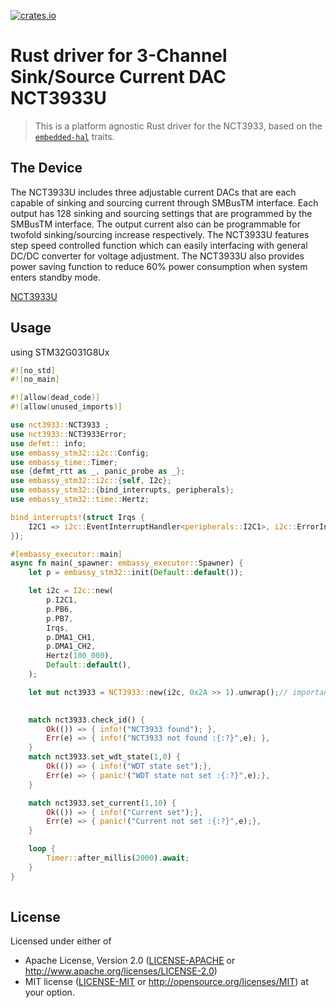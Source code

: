 [![crates.io](https://img.shields.io/crates/v/nct3933.svg)](https://crates.io/crates/nct3933)
# Rust driver for 3-Channel Sink/Source Current DAC NCT3933U

> This is a platform agnostic Rust driver for the NCT3933, based on the [`embedded-hal`](https://github.com/japaric/embedded-hal) traits.

## The Device 
The NCT3933U includes three adjustable current DACs that are each capable of sinking 
and sourcing current through SMBusTM interface. Each output has 128 sinking and
sourcing settings that are programmed by the SMBusTM interface. The output current 
also can be programmable for twofold sinking/sourcing increase respectively. The 
NCT3933U features step speed controlled function which can easily interfacing with 
general DC/DC converter for voltage adjustment. The NCT3933U also provides power 
saving function to reduce 60% power consumption when system enters standby mode. 

[NCT3933U](https://item.szlcsc.com/246282.html)

## Usage
using STM32G031G8Ux

```rust
#![no_std]
#![no_main]

#![allow(dead_code)]
#![allow(unused_imports)]

use nct3933::NCT3933 ;
use nct3933::NCT3933Error;
use defmt:: info;
use embassy_stm32::i2c::Config;
use embassy_time::Timer;
use {defmt_rtt as _, panic_probe as _};
use embassy_stm32::i2c::{self, I2c};
use embassy_stm32::{bind_interrupts, peripherals};
use embassy_stm32::time::Hertz;

bind_interrupts!(struct Irqs {
    I2C1 => i2c::EventInterruptHandler<peripherals::I2C1>, i2c::ErrorInterruptHandler<peripherals::I2C1>;
});

#[embassy_executor::main]
async fn main(_spawner: embassy_executor::Spawner) {
    let p = embassy_stm32::init(Default::default());

    let i2c = I2c::new(
        p.I2C1,
        p.PB6,
        p.PB7,
        Irqs,
        p.DMA1_CH1,
        p.DMA1_CH2,
        Hertz(100_000),
        Default::default(),
    );

    let mut nct3933 = NCT3933::new(i2c, 0x2A >> 1).unwrap();// important to shift the address by 1 !! nct3933 feature

    
    match nct3933.check_id() {
        Ok(()) => { info!("NCT3933 found"); },
        Err(e) => { info!("NCT3933 not found :{:?}",e); },
    }
    match nct3933.set_wdt_state(1,0) {
        Ok(()) => { info!("WDT state set");},
        Err(e) => { panic!("WDT state not set :{:?}",e);},
    }

    match nct3933.set_current(1,10) {
        Ok(()) => { info!("Current set");},
        Err(e) => { panic!("Current not set :{:?}",e);},
    }

    loop { 
        Timer::after_millis(2000).await;
    }
}
 
```


## License

Licensed under either of

 * Apache License, Version 2.0 ([LICENSE-APACHE](LICENSE-APACHE) or
   http://www.apache.org/licenses/LICENSE-2.0)
 * MIT license ([LICENSE-MIT](LICENSE-MIT) or
   http://opensource.org/licenses/MIT) at your option.